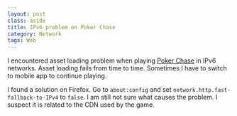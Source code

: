 ```yaml
---
layout: post
class: aside
title: IPv6 problem on Poker Chase
category: Network
tags: Web
---
```

I encountered asset loading problem when playing [Poker Chase][chase] in IPv6
networks.  Asset loading fails from time to time.  Sometimes I have to switch to
mobile app to continue playing.

[chase]: https://poker-chase.com/

I found a solution on Firefox.  Go to `about:config` and set
`network.http.fast-fallback-to-IPv4` to `false`.  I am still not sure what causes
the problem.  I suspect it is related to the CDN used by the game.
